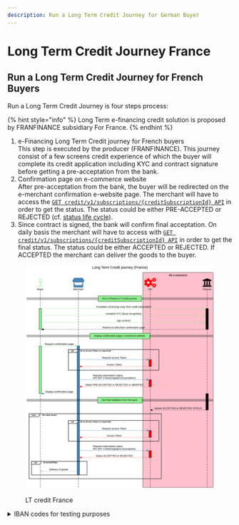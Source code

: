 ```yaml
---
description: Run a Long Term Credit Journey for German Buyer
---
```


# Long Term Credit Journey France

## Run a Long Term Credit Journey for French Buyers

Run a Long Term Credit Journey is four steps process:

{% hint style="info" %}
Long Term e-financing credit solution is proposed by FRANFINANCE subsidiary For France.
{% endhint %}

1. e-Financing Long Term Credit journey for French buyers \
   This step is executed by the producer (FRANFINANCE). This journey consist of a few screens credit experience of which the buyer will complete its credit application including KYC and contract signature before getting a pre-acceptation from the bank.&#x20;
2. Confirmation page on e-commerce website\
   After pre-acceptation from the bank, the buyer will be redirected on the e-merchant confirmation e-website page. The merchant will have to access the [`GET credit/v1/subscriptions/{creditSubscriptionId} API`](../../api-reference/e-financing-api/) in order to get the status. The status could be either PRE-ACCEPTED or REJECTED (cf.  [status life cycle](e-financing-status-life-cycle.md)).&#x20;
3. Since contract is signed, the bank will confirm final acceptation. On daily basis the merchant will have to access with [`GET credit/v1/subscriptions/{creditSubscriptionId} API`](../../api-reference/e-financing-api/) in order to get the final status. The status could be either ACCEPTED or REJECTED. If ACCEPTED the merchant can deliver the goods to the buyer.

<figure><img src="../../.gitbook/assets/Long Term Credit journey (France).png" alt=""><figcaption><p>LT credit France</p></figcaption></figure>

<details>

<summary>IBAN  codes for testing purposes</summary>

Test IBAN [https://fr.iban.com/testibans](https://fr.iban.com/testibans)&#x20;

**Important** Follow the "happy path" to complete your tests:\
\- use real identity documents to complet the KYC step\
\- Finance lower than 3000 € will be automatically accepted\
For any other cases contact our integration support team [sg-ecommerce-support.world@socgen.com](mailto://sg-ecommerce-support.world@socgen.com)&#x20;

</details>
